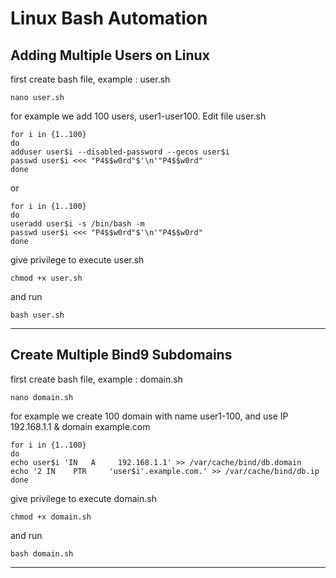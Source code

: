 # Linux Bash Automation
## Adding Multiple Users on Linux
first create bash file, example : user.sh

    nano user.sh

for example we add 100 users, user1-user100. Edit file user.sh

    for i in {1..100}
    do
    adduser user$i --disabled-password --gecos user$i
    passwd user$i <<< "P4$$w0rd"$'\n'"P4$$w0rd"
    done

or

    for i in {1..100}
    do
    useradd user$i -s /bin/bash -m
    passwd user$i <<< "P4$$w0rd"$'\n'"P4$$w0rd"
    done
    
give privilege to execute user.sh

    chmod +x user.sh
    
and run
    
    bash user.sh
 
---

## 

## Create Multiple Bind9 Subdomains
first create bash file, example : domain.sh
    
    nano domain.sh
    
for example we create 100 domain with name user1-100, and use IP 192.168.1.1 & domain example.com

    for i in {1..100}
    do
    echo user$i 'IN   A     192.168.1.1' >> /var/cache/bind/db.domain
    echo '2 IN    PTR     'user$i'.example.com.' >> /var/cache/bind/db.ip
    done

give privilege to execute domain.sh

    chmod +x domain.sh
    
and run
    
    bash domain.sh

---
